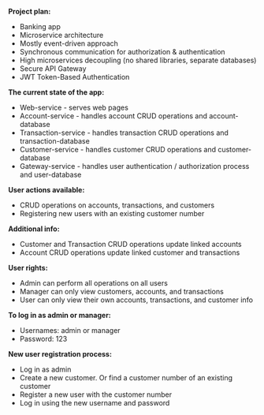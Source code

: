 **Project plan:** <br>
- Banking app <br>
- Microservice architecture <br>
- Mostly event-driven approach <br>
- Synchronous communication for authorization & authentication <br>
- High microservices decoupling (no shared libraries, separate databases) <br>
- Secure API Gateway <br>
- JWT Token-Based Authentication <br>

**The current state of the app:** <br>
- Web-service - serves web pages <br>
- Account-service - handles account CRUD operations and account-database <br>
- Transaction-service - handles transaction CRUD operations and transaction-database <br>
- Customer-service - handles customer CRUD operations and customer-database <br>
- Gateway-service - handles user authentication / authorization process and user-database <br>

**User actions available:** <br>
- CRUD operations on accounts, transactions, and customers <br>
- Registering new users with an existing customer number <br>

**Additional info:** <br>
- Customer and Transaction CRUD operations update linked accounts <br>
- Account CRUD operations update linked customer and transactions <br>

**User rights:** <br>
- Admin can perform all operations on all users <br>
- Manager can only view customers, accounts, and transactions <br>
- User can only view their own accounts, transactions, and customer info <br>

**To log in as admin or manager:** <br>
- Usernames: admin or manager <br>
- Password: 123 <br>

**New user registration process:** <br>
- Log in as admin <br> 
- Create a new customer. Or find a customer number of an existing customer <br>
- Register a new user with the customer number <br>
- Log in using the new username and password <br>